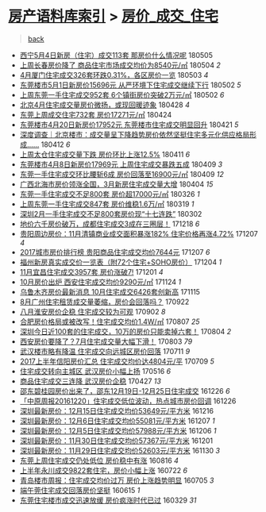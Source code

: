 [房产语料库索引](../../README.md)  > [房价_成交_住宅](房价_成交_住宅.md)
====
> [back](../README.md)

- [西宁5月4日新房（住宅）成交113套 那房价什么情况呢](http://jkwz.applinzi.com/ittc/7099601894060327946.html#%E8%A5%BF%E5%AE%815%E6%9C%884%E6%97%A5%E6%96%B0%E6%88%BF%EF%BC%88%E4%BD%8F%E5%AE%85%EF%BC%89%E6%88%90%E4%BA%A4113%E5%A5%97+%E9%82%A3%E6%88%BF%E4%BB%B7%E4%BB%80%E4%B9%88%E6%83%85%E5%86%B5%E5%91%A2) 180505  
- [上周长春房价降了 商品住宅市场成交均价为8540元/㎡](http://jkwz.applinzi.com/ittc/7099195589294294026.html#%E4%B8%8A%E5%91%A8%E9%95%BF%E6%98%A5%E6%88%BF%E4%BB%B7%E9%99%8D%E4%BA%86+%E5%95%86%E5%93%81%E4%BD%8F%E5%AE%85%E5%B8%82%E5%9C%BA%E6%88%90%E4%BA%A4%E5%9D%87%E4%BB%B7%E4%B8%BA8540%E5%85%83%2F%E3%8E%A1) 180504 *2* 
- [4月厦门住宅成交326套环跌0.31%，各区房价一览](http://jkwz.applinzi.com/ittc/7098864105496773639.html#4%E6%9C%88%E5%8E%A6%E9%97%A8%E4%BD%8F%E5%AE%85%E6%88%90%E4%BA%A4326%E5%A5%97%E7%8E%AF%E8%B7%8C0.31%25%EF%BC%8C%E5%90%84%E5%8C%BA%E6%88%BF%E4%BB%B7%E4%B8%80%E8%A7%88) 180503 *4* 
- [东莞楼市5月1日新房价15696元 从严环境下住宅成交继续下行](http://jkwz.applinzi.com/ittc/7098563521858241547.html#%E4%B8%9C%E8%8E%9E%E6%A5%BC%E5%B8%825%E6%9C%881%E6%97%A5%E6%96%B0%E6%88%BF%E4%BB%B715696%E5%85%83+%E4%BB%8E%E4%B8%A5%E7%8E%AF%E5%A2%83%E4%B8%8B%E4%BD%8F%E5%AE%85%E6%88%90%E4%BA%A4%E7%BB%A7%E7%BB%AD%E4%B8%8B%E8%A1%8C) 180502 *5* 
- [上周东莞一手住宅成交952套 6个镇街房价突破2万元/㎡](http://jkwz.applinzi.com/ittc/7098523254778233873.html#%E4%B8%8A%E5%91%A8%E4%B8%9C%E8%8E%9E%E4%B8%80%E6%89%8B%E4%BD%8F%E5%AE%85%E6%88%90%E4%BA%A4952%E5%A5%97+6%E4%B8%AA%E9%95%87%E8%A1%97%E6%88%BF%E4%BB%B7%E7%AA%81%E7%A0%B42%E4%B8%87%E5%85%83%2F%E3%8E%A1) 180502 *6* 
- [北京4月住宅成交量房价微扬，或现回暖迹象](http://jkwz.applinzi.com/ittc/7096977777905632267.html#%E5%8C%97%E4%BA%AC4%E6%9C%88%E4%BD%8F%E5%AE%85%E6%88%90%E4%BA%A4%E9%87%8F%E6%88%BF%E4%BB%B7%E5%BE%AE%E6%89%AC%EF%BC%8C%E6%88%96%E7%8E%B0%E5%9B%9E%E6%9A%96%E8%BF%B9%E8%B1%A1) 180428 *4* 
- [东莞上周成交住宅732套 房价17271元/㎡](http://jkwz.applinzi.com/ittc/7095596666851951626.html#%E4%B8%9C%E8%8E%9E%E4%B8%8A%E5%91%A8%E6%88%90%E4%BA%A4%E4%BD%8F%E5%AE%85732%E5%A5%97+%E6%88%BF%E4%BB%B717271%E5%85%83%2F%E3%8E%A1) 180424  
- [东莞楼市4月20日新房价17952元 东莞楼市住宅成交明显回升](http://jkwz.applinzi.com/ittc/7094579626754180106.html#%E4%B8%9C%E8%8E%9E%E6%A5%BC%E5%B8%824%E6%9C%8820%E6%97%A5%E6%96%B0%E6%88%BF%E4%BB%B717952%E5%85%83+%E4%B8%9C%E8%8E%9E%E6%A5%BC%E5%B8%82%E4%BD%8F%E5%AE%85%E6%88%90%E4%BA%A4%E6%98%8E%E6%98%BE%E5%9B%9E%E5%8D%87) 180421 *5* 
- [深度调查｜北京楼市：成交量呈下降趋势房价依然坚挺住宅多元化供应格局形成……](http://jkwz.applinzi.com/ittc/7091006759781270544.html#%E6%B7%B1%E5%BA%A6%E8%B0%83%E6%9F%A5%EF%BD%9C%E5%8C%97%E4%BA%AC%E6%A5%BC%E5%B8%82%EF%BC%9A%E6%88%90%E4%BA%A4%E9%87%8F%E5%91%88%E4%B8%8B%E9%99%8D%E8%B6%8B%E5%8A%BF%E6%88%BF%E4%BB%B7%E4%BE%9D%E7%84%B6%E5%9D%9A%E6%8C%BA%E4%BD%8F%E5%AE%85%E5%A4%9A%E5%85%83%E5%8C%96%E4%BE%9B%E5%BA%94%E6%A0%BC%E5%B1%80%E5%BD%A2%E6%88%90%E2%80%A6%E2%80%A6) 180412 *6* 
- [上周太仓住宅成交量下跌 房价环比上涨12.5%](http://jkwz.applinzi.com/ittc/7090739225173689350.html#%E4%B8%8A%E5%91%A8%E5%A4%AA%E4%BB%93%E4%BD%8F%E5%AE%85%E6%88%90%E4%BA%A4%E9%87%8F%E4%B8%8B%E8%B7%8C+%E6%88%BF%E4%BB%B7%E7%8E%AF%E6%AF%94%E4%B8%8A%E6%B6%A812.5%25) 180411 *6* 
- [东莞楼市4月8日新房价17969元 上周住宅成交暴跌五成](http://jkwz.applinzi.com/ittc/7090037445150376970.html#%E4%B8%9C%E8%8E%9E%E6%A5%BC%E5%B8%824%E6%9C%888%E6%97%A5%E6%96%B0%E6%88%BF%E4%BB%B717969%E5%85%83+%E4%B8%8A%E5%91%A8%E4%BD%8F%E5%AE%85%E6%88%90%E4%BA%A4%E6%9A%B4%E8%B7%8C%E4%BA%94%E6%88%90) 180409 *3* 
- [东莞一手住宅成交环比腰斩6成 房价回落至16900元/㎡](http://jkwz.applinzi.com/ittc/7090030998949725194.html#%E4%B8%9C%E8%8E%9E%E4%B8%80%E6%89%8B%E4%BD%8F%E5%AE%85%E6%88%90%E4%BA%A4%E7%8E%AF%E6%AF%94%E8%85%B0%E6%96%A96%E6%88%90+%E6%88%BF%E4%BB%B7%E5%9B%9E%E8%90%BD%E8%87%B316900%E5%85%83%2F%E3%8E%A1) 180409 *12* 
- [广西北海市房价领涨全国，3月新房住宅成交量大增](http://jkwz.applinzi.com/ittc/7088205974315992070.html#%E5%B9%BF%E8%A5%BF%E5%8C%97%E6%B5%B7%E5%B8%82%E6%88%BF%E4%BB%B7%E9%A2%86%E6%B6%A8%E5%85%A8%E5%9B%BD%EF%BC%8C3%E6%9C%88%E6%96%B0%E6%88%BF%E4%BD%8F%E5%AE%85%E6%88%90%E4%BA%A4%E9%87%8F%E5%A4%A7%E5%A2%9E) 180404 *15* 
- [东莞一手住宅成交不足800套 房价超17000元/㎡](http://jkwz.applinzi.com/ittc/7084817354267821062.html#%E4%B8%9C%E8%8E%9E%E4%B8%80%E6%89%8B%E4%BD%8F%E5%AE%85%E6%88%90%E4%BA%A4%E4%B8%8D%E8%B6%B3800%E5%A5%97+%E6%88%BF%E4%BB%B7%E8%B6%8517000%E5%85%83%2F%E3%8E%A1) 180326 *1* 
- [上周东莞一手住宅成交847套 房价维稳1.6万/㎡](http://jkwz.applinzi.com/ittc/7082225751598564362.html#%E4%B8%8A%E5%91%A8%E4%B8%9C%E8%8E%9E%E4%B8%80%E6%89%8B%E4%BD%8F%E5%AE%85%E6%88%90%E4%BA%A4847%E5%A5%97+%E6%88%BF%E4%BB%B7%E7%BB%B4%E7%A8%B31.6%E4%B8%87%2F%E3%8E%A1) 180319 *1* 
- [深圳2月一手住宅成交不足800套房价现“十七连跌”](http://jkwz.applinzi.com/ittc/7075787323940013072.html#%E6%B7%B1%E5%9C%B32%E6%9C%88%E4%B8%80%E6%89%8B%E4%BD%8F%E5%AE%85%E6%88%90%E4%BA%A4%E4%B8%8D%E8%B6%B3800%E5%A5%97%E6%88%BF%E4%BB%B7%E7%8E%B0%E2%80%9C%E5%8D%81%E4%B8%83%E8%BF%9E%E8%B7%8C%E2%80%9D) 180302  
- [地价六千房价破万，成都住宅成交3成在三圈层！](http://jkwz.applinzi.com/ittc/7048474759057114128.html#%E5%9C%B0%E4%BB%B7%E5%85%AD%E5%8D%83%E6%88%BF%E4%BB%B7%E7%A0%B4%E4%B8%87%EF%BC%8C%E6%88%90%E9%83%BD%E4%BD%8F%E5%AE%85%E6%88%90%E4%BA%A43%E6%88%90%E5%9C%A8%E4%B8%89%E5%9C%88%E5%B1%82%EF%BC%81) 171218 *6* 
- [贵阳周边房价：11月清镇商业成交面积暴涨182% 住宅价格再涨4.72%](http://jkwz.applinzi.com/ittc/7044366101201290257.html#%E8%B4%B5%E9%98%B3%E5%91%A8%E8%BE%B9%E6%88%BF%E4%BB%B7%EF%BC%9A11%E6%9C%88%E6%B8%85%E9%95%87%E5%95%86%E4%B8%9A%E6%88%90%E4%BA%A4%E9%9D%A2%E7%A7%AF%E6%9A%B4%E6%B6%A8182%25+%E4%BD%8F%E5%AE%85%E4%BB%B7%E6%A0%BC%E5%86%8D%E6%B6%A84.72%25) 171207 *4* 
- [2017城市房价排行榜 贵阳商品住宅成交均价7644元](http://jkwz.applinzi.com/ittc/7044307843568632848.html#2017%E5%9F%8E%E5%B8%82%E6%88%BF%E4%BB%B7%E6%8E%92%E8%A1%8C%E6%A6%9C+%E8%B4%B5%E9%98%B3%E5%95%86%E5%93%81%E4%BD%8F%E5%AE%85%E6%88%90%E4%BA%A4%E5%9D%87%E4%BB%B77644%E5%85%83) 171207 *6* 
- [福州新房真实成交价一览表（附72个住宅+SOHO房价）](http://jkwz.applinzi.com/ittc/7043202615108699152.html#%E7%A6%8F%E5%B7%9E%E6%96%B0%E6%88%BF%E7%9C%9F%E5%AE%9E%E6%88%90%E4%BA%A4%E4%BB%B7%E4%B8%80%E8%A7%88%E8%A1%A8%EF%BC%88%E9%99%8472%E4%B8%AA%E4%BD%8F%E5%AE%85%2BSOHO%E6%88%BF%E4%BB%B7%EF%BC%89) 171204 *1* 
- [11月宜昌住宅成交3957套 房价涨破7!](http://jkwz.applinzi.com/ittc/7042147351018341392.html#11%E6%9C%88%E5%AE%9C%E6%98%8C%E4%BD%8F%E5%AE%85%E6%88%90%E4%BA%A43957%E5%A5%97+%E6%88%BF%E4%BB%B7%E6%B6%A8%E7%A0%B47%21) 171201 *4* 
- [10月房价出炉 西安住宅成交均价9290元/㎡](http://jkwz.applinzi.com/ittc/7039406998733456400.html#10%E6%9C%88%E6%88%BF%E4%BB%B7%E5%87%BA%E7%82%89+%E8%A5%BF%E5%AE%89%E4%BD%8F%E5%AE%85%E6%88%90%E4%BA%A4%E5%9D%87%E4%BB%B79290%E5%85%83%2F%E3%8E%A1) 171124 *1* 
- [乌鲁木齐房价最新消息 10月住宅成交6426套创新高](http://jkwz.applinzi.com/ittc/7036120287551161360.html#%E4%B9%8C%E9%B2%81%E6%9C%A8%E9%BD%90%E6%88%BF%E4%BB%B7%E6%9C%80%E6%96%B0%E6%B6%88%E6%81%AF+10%E6%9C%88%E4%BD%8F%E5%AE%85%E6%88%90%E4%BA%A46426%E5%A5%97%E5%88%9B%E6%96%B0%E9%AB%98) 171115  
- [8月广州住宅租赁成交量萎缩，房价会回落吗？](http://jkwz.applinzi.com/ittc/7016067567385576465.html#8%E6%9C%88%E5%B9%BF%E5%B7%9E%E4%BD%8F%E5%AE%85%E7%A7%9F%E8%B5%81%E6%88%90%E4%BA%A4%E9%87%8F%E8%90%8E%E7%BC%A9%EF%BC%8C%E6%88%BF%E4%BB%B7%E4%BC%9A%E5%9B%9E%E8%90%BD%E5%90%97%EF%BC%9F) 170922  
- [八月淮安房价企稳 住宅成交较为可观](http://jkwz.applinzi.com/ittc/7008833123952116753.html#%E5%85%AB%E6%9C%88%E6%B7%AE%E5%AE%89%E6%88%BF%E4%BB%B7%E4%BC%81%E7%A8%B3+%E4%BD%8F%E5%AE%85%E6%88%90%E4%BA%A4%E8%BE%83%E4%B8%BA%E5%8F%AF%E8%A7%82) 170902 *8* 
- [合肥房价格局或被改写！住宅成交均价1.4W/㎡](http://jkwz.applinzi.com/ittc/6998984922273154064.html#%E5%90%88%E8%82%A5%E6%88%BF%E4%BB%B7%E6%A0%BC%E5%B1%80%E6%88%96%E8%A2%AB%E6%94%B9%E5%86%99%EF%BC%81%E4%BD%8F%E5%AE%85%E6%88%90%E4%BA%A4%E5%9D%87%E4%BB%B71.4W%2F%E3%8E%A1) 170807 *25* 
- [深圳今日近100套的住宅成交，10万的房价只能卖掉六套！](http://jkwz.applinzi.com/ittc/6997909166180795409.html#%E6%B7%B1%E5%9C%B3%E4%BB%8A%E6%97%A5%E8%BF%91100%E5%A5%97%E7%9A%84%E4%BD%8F%E5%AE%85%E6%88%90%E4%BA%A4%EF%BC%8C10%E4%B8%87%E7%9A%84%E6%88%BF%E4%BB%B7%E5%8F%AA%E8%83%BD%E5%8D%96%E6%8E%89%E5%85%AD%E5%A5%97%EF%BC%81) 170804 *2* 
- [西安房价要降了？7月住宅成交量大幅下滑！](http://jkwz.applinzi.com/ittc/6997643669556167696.html#%E8%A5%BF%E5%AE%89%E6%88%BF%E4%BB%B7%E8%A6%81%E9%99%8D%E4%BA%86%EF%BC%9F7%E6%9C%88%E4%BD%8F%E5%AE%85%E6%88%90%E4%BA%A4%E9%87%8F%E5%A4%A7%E5%B9%85%E4%B8%8B%E6%BB%91%EF%BC%81) 170803 *79* 
- [武汉楼市略有降温 住宅成交向远城区房价回落](http://jkwz.applinzi.com/ittc/6988972811971200004.html#%E6%AD%A6%E6%B1%89%E6%A5%BC%E5%B8%82%E7%95%A5%E6%9C%89%E9%99%8D%E6%B8%A9+%E4%BD%8F%E5%AE%85%E6%88%90%E4%BA%A4%E5%90%91%E8%BF%9C%E5%9F%8E%E5%8C%BA%E6%88%BF%E4%BB%B7%E5%9B%9E%E8%90%BD) 170711 *9* 
- [2017上半年信阳房价汇总 住宅成交均价达4804元/平](http://jkwz.applinzi.com/ittc/6988256020496122885.html#2017%E4%B8%8A%E5%8D%8A%E5%B9%B4%E4%BF%A1%E9%98%B3%E6%88%BF%E4%BB%B7%E6%B1%87%E6%80%BB+%E4%BD%8F%E5%AE%85%E6%88%90%E4%BA%A4%E5%9D%87%E4%BB%B7%E8%BE%BE4804%E5%85%83%2F%E5%B9%B3) 170709 *5* 
- [住宅成交转向主城区 武汉房价小幅上扬](http://jkwz.applinzi.com/ittc/6968189588286735365.html#%E4%BD%8F%E5%AE%85%E6%88%90%E4%BA%A4%E8%BD%AC%E5%90%91%E4%B8%BB%E5%9F%8E%E5%8C%BA+%E6%AD%A6%E6%B1%89%E6%88%BF%E4%BB%B7%E5%B0%8F%E5%B9%85%E4%B8%8A%E6%89%AC) 170516 *6* 
- [商品住宅成交三连降 武汉房价企稳](http://jkwz.applinzi.com/ittc/6960841259848565765.html#%E5%95%86%E5%93%81%E4%BD%8F%E5%AE%85%E6%88%90%E4%BA%A4%E4%B8%89%E8%BF%9E%E9%99%8D+%E6%AD%A6%E6%B1%89%E6%88%BF%E4%BB%B7%E4%BC%81%E7%A8%B3) 170427 *13* 
- [邵东碧桂园房价出来了，邵东12月19日-12月25日住宅成交](http://jkwz.applinzi.com/ittc/6916034460687795205.html#%E9%82%B5%E4%B8%9C%E7%A2%A7%E6%A1%82%E5%9B%AD%E6%88%BF%E4%BB%B7%E5%87%BA%E6%9D%A5%E4%BA%86%EF%BC%8C%E9%82%B5%E4%B8%9C12%E6%9C%8819%E6%97%A5-12%E6%9C%8825%E6%97%A5%E4%BD%8F%E5%AE%85%E6%88%90%E4%BA%A4) 161226 *6* 
- [「中原周报20161220」住宅成交低位波动，热点城市房价回调](http://jkwz.applinzi.com/ittc/6915998029344932869.html#%E3%80%8C%E4%B8%AD%E5%8E%9F%E5%91%A8%E6%8A%A520161220%E3%80%8D%E4%BD%8F%E5%AE%85%E6%88%90%E4%BA%A4%E4%BD%8E%E4%BD%8D%E6%B3%A2%E5%8A%A8%EF%BC%8C%E7%83%AD%E7%82%B9%E5%9F%8E%E5%B8%82%E6%88%BF%E4%BB%B7%E5%9B%9E%E8%B0%83) 161226  
- [深圳最新房价：12月15日住宅成交均价53649元/平方米](http://jkwz.applinzi.com/ittc/6912153714143265797.html#%E6%B7%B1%E5%9C%B3%E6%9C%80%E6%96%B0%E6%88%BF%E4%BB%B7%EF%BC%9A12%E6%9C%8815%E6%97%A5%E4%BD%8F%E5%AE%85%E6%88%90%E4%BA%A4%E5%9D%87%E4%BB%B753649%E5%85%83%2F%E5%B9%B3%E6%96%B9%E7%B1%B3) 161216  
- [深圳最新房价：12月6日住宅成交均价55081元/平方米](http://jkwz.applinzi.com/ittc/6908816205929776132.html#%E6%B7%B1%E5%9C%B3%E6%9C%80%E6%96%B0%E6%88%BF%E4%BB%B7%EF%BC%9A12%E6%9C%886%E6%97%A5%E4%BD%8F%E5%AE%85%E6%88%90%E4%BA%A4%E5%9D%87%E4%BB%B755081%E5%85%83%2F%E5%B9%B3%E6%96%B9%E7%B1%B3) 161207 *1* 
- [深圳最新房价：12月5日住宅成交均价57988元/平方米](http://jkwz.applinzi.com/ittc/6908435044833428485.html#%E6%B7%B1%E5%9C%B3%E6%9C%80%E6%96%B0%E6%88%BF%E4%BB%B7%EF%BC%9A12%E6%9C%885%E6%97%A5%E4%BD%8F%E5%AE%85%E6%88%90%E4%BA%A4%E5%9D%87%E4%BB%B757988%E5%85%83%2F%E5%B9%B3%E6%96%B9%E7%B1%B3) 161206 *1* 
- [深圳最新房价：11月30日住宅成交均价57367元/平方米](http://jkwz.applinzi.com/ittc/6906581767716078597.html#%E6%B7%B1%E5%9C%B3%E6%9C%80%E6%96%B0%E6%88%BF%E4%BB%B7%EF%BC%9A11%E6%9C%8830%E6%97%A5%E4%BD%8F%E5%AE%85%E6%88%90%E4%BA%A4%E5%9D%87%E4%BB%B757367%E5%85%83%2F%E5%B9%B3%E6%96%B9%E7%B1%B3) 161201  
- [深圳最新房价：11月29日住宅成交均价52603元/平方米](http://jkwz.applinzi.com/ittc/6906207877550572548.html#%E6%B7%B1%E5%9C%B3%E6%9C%80%E6%96%B0%E6%88%BF%E4%BB%B7%EF%BC%9A11%E6%9C%8829%E6%97%A5%E4%BD%8F%E5%AE%85%E6%88%90%E4%BA%A4%E5%9D%87%E4%BB%B752603%E5%85%83%2F%E5%B9%B3%E6%96%B9%E7%B1%B3) 161130 *3* 
- [东莞上周住宅成交仍处低位 房价稳中有涨](http://jkwz.applinzi.com/ittc/6866903609790432260.html#%E4%B8%9C%E8%8E%9E%E4%B8%8A%E5%91%A8%E4%BD%8F%E5%AE%85%E6%88%90%E4%BA%A4%E4%BB%8D%E5%A4%84%E4%BD%8E%E4%BD%8D+%E6%88%BF%E4%BB%B7%E7%A8%B3%E4%B8%AD%E6%9C%89%E6%B6%A8) 160816 *4* 
- [上半年永川成交9822套住宅，房价小幅上涨](http://jkwz.applinzi.com/ittc/6857483907427206149.html#%E4%B8%8A%E5%8D%8A%E5%B9%B4%E6%B0%B8%E5%B7%9D%E6%88%90%E4%BA%A49822%E5%A5%97%E4%BD%8F%E5%AE%85%EF%BC%8C%E6%88%BF%E4%BB%B7%E5%B0%8F%E5%B9%85%E4%B8%8A%E6%B6%A8) 160722 *6* 
- [青岛楼市周报：住宅成交均价过万 房价上涨趋势明显](http://jkwz.applinzi.com/ittc/6851293487567471620.html#%E9%9D%92%E5%B2%9B%E6%A5%BC%E5%B8%82%E5%91%A8%E6%8A%A5%EF%BC%9A%E4%BD%8F%E5%AE%85%E6%88%90%E4%BA%A4%E5%9D%87%E4%BB%B7%E8%BF%87%E4%B8%87+%E6%88%BF%E4%BB%B7%E4%B8%8A%E6%B6%A8%E8%B6%8B%E5%8A%BF%E6%98%8E%E6%98%BE) 160705 *3* 
- [端午莞住宅成交回落房价坚挺](http://jkwz.applinzi.com/ittc/6843779763000574981.html#%E7%AB%AF%E5%8D%88%E8%8E%9E%E4%BD%8F%E5%AE%85%E6%88%90%E4%BA%A4%E5%9B%9E%E8%90%BD%E6%88%BF%E4%BB%B7%E5%9D%9A%E6%8C%BA) 160615 *1* 
- [东莞住宅楼市成交迅速放缓 房价疯涨时代已过](http://jkwz.applinzi.com/ittc/6814957453716227077.html#%E4%B8%9C%E8%8E%9E%E4%BD%8F%E5%AE%85%E6%A5%BC%E5%B8%82%E6%88%90%E4%BA%A4%E8%BF%85%E9%80%9F%E6%94%BE%E7%BC%93+%E6%88%BF%E4%BB%B7%E7%96%AF%E6%B6%A8%E6%97%B6%E4%BB%A3%E5%B7%B2%E8%BF%87) 160329 *31* 
